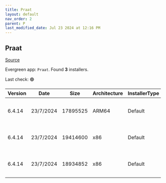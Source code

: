 ```yaml
---
title: Praat
layout: default
nav_order: 2
parent: P
last_modified_date: Jul 23 2024 at 12:16 PM
---
```


## Praat

[Source](https://www.fon.hum.uva.nl/praat/)

Evergreen app: `Praat`. Found **3** installers.

Last check: 🟢

| Version | Date      | Size     | Architecture | InstallerType | Type | URI                                                                                                                                                                      |
| ------- | --------- | -------- | ------------ | ------------- | ---- | ------------------------------------------------------------------------------------------------------------------------------------------------------------------------ |
| 6.4.14  | 23/7/2024 | 17895525 | ARM64        | Default       | zip  | [https://github.com/praat/praat/releases/download/v6.4.14/praat6414_win-arm64.zip](https://github.com/praat/praat/releases/download/v6.4.14/praat6414_win-arm64.zip)     |
| 6.4.14  | 23/7/2024 | 19414600 | x86          | Default       | zip  | [https://github.com/praat/praat/releases/download/v6.4.14/praat6414_win-intel32.zip](https://github.com/praat/praat/releases/download/v6.4.14/praat6414_win-intel32.zip) |
| 6.4.14  | 23/7/2024 | 18934852 | x86          | Default       | zip  | [https://github.com/praat/praat/releases/download/v6.4.14/praat6414_win-intel64.zip](https://github.com/praat/praat/releases/download/v6.4.14/praat6414_win-intel64.zip) |
